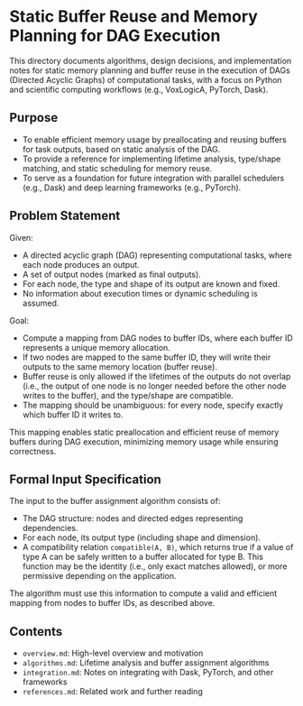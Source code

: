# Static Buffer Reuse and Memory Planning for DAG Execution

This directory documents algorithms, design decisions, and implementation notes for static memory planning and buffer reuse in the execution of DAGs (Directed Acyclic Graphs) of computational tasks, with a focus on Python and scientific computing workflows (e.g., VoxLogicA, PyTorch, Dask).

## Purpose

- To enable efficient memory usage by preallocating and reusing buffers for task outputs, based on static analysis of the DAG.
- To provide a reference for implementing lifetime analysis, type/shape matching, and static scheduling for memory reuse.
- To serve as a foundation for future integration with parallel schedulers (e.g., Dask) and deep learning frameworks (e.g., PyTorch).

## Problem Statement

Given:
- A directed acyclic graph (DAG) representing computational tasks, where each node produces an output.
- A set of output nodes (marked as final outputs).
- For each node, the type and shape of its output are known and fixed.
- No information about execution times or dynamic scheduling is assumed.

Goal:
- Compute a mapping from DAG nodes to buffer IDs, where each buffer ID represents a unique memory allocation.
- If two nodes are mapped to the same buffer ID, they will write their outputs to the same memory location (buffer reuse).
- Buffer reuse is only allowed if the lifetimes of the outputs do not overlap (i.e., the output of one node is no longer needed before the other node writes to the buffer), and the type/shape are compatible.
- The mapping should be unambiguous: for every node, specify exactly which buffer ID it writes to.

This mapping enables static preallocation and efficient reuse of memory buffers during DAG execution, minimizing memory usage while ensuring correctness.

## Formal Input Specification

The input to the buffer assignment algorithm consists of:
- The DAG structure: nodes and directed edges representing dependencies.
- For each node, its output type (including shape and dimension).
- A compatibility relation `compatible(A, B)`, which returns true if a value of type A can be safely written to a buffer allocated for type B. This function may be the identity (i.e., only exact matches allowed), or more permissive depending on the application.

The algorithm must use this information to compute a valid and efficient mapping from nodes to buffer IDs, as described above.

## Contents

- `overview.md`: High-level overview and motivation
- `algorithms.md`: Lifetime analysis and buffer assignment algorithms
- `integration.md`: Notes on integrating with Dask, PyTorch, and other frameworks
- `references.md`: Related work and further reading
